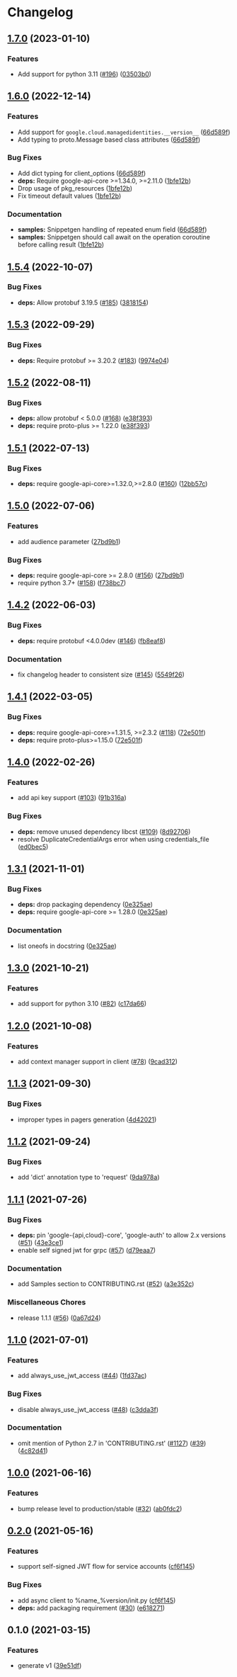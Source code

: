 # Changelog

## [1.7.0](https://github.com/googleapis/python-managed-identities/compare/v1.6.0...v1.7.0) (2023-01-10)


### Features

* Add support for python 3.11 ([#196](https://github.com/googleapis/python-managed-identities/issues/196)) ([03503b0](https://github.com/googleapis/python-managed-identities/commit/03503b05151696a1cefcaab3ed6799d0c055ca74))

## [1.6.0](https://github.com/googleapis/python-managed-identities/compare/v1.5.4...v1.6.0) (2022-12-14)


### Features

* Add support for `google.cloud.managedidentities.__version__` ([66d589f](https://github.com/googleapis/python-managed-identities/commit/66d589f08b034a39250d8c6076a93ae0bb8e63b9))
* Add typing to proto.Message based class attributes ([66d589f](https://github.com/googleapis/python-managed-identities/commit/66d589f08b034a39250d8c6076a93ae0bb8e63b9))


### Bug Fixes

* Add dict typing for client_options ([66d589f](https://github.com/googleapis/python-managed-identities/commit/66d589f08b034a39250d8c6076a93ae0bb8e63b9))
* **deps:** Require google-api-core &gt;=1.34.0, >=2.11.0  ([1bfe12b](https://github.com/googleapis/python-managed-identities/commit/1bfe12bd7dd23ba9e0a6e1ea4a5204408e900cc5))
* Drop usage of pkg_resources ([1bfe12b](https://github.com/googleapis/python-managed-identities/commit/1bfe12bd7dd23ba9e0a6e1ea4a5204408e900cc5))
* Fix timeout default values ([1bfe12b](https://github.com/googleapis/python-managed-identities/commit/1bfe12bd7dd23ba9e0a6e1ea4a5204408e900cc5))


### Documentation

* **samples:** Snippetgen handling of repeated enum field ([66d589f](https://github.com/googleapis/python-managed-identities/commit/66d589f08b034a39250d8c6076a93ae0bb8e63b9))
* **samples:** Snippetgen should call await on the operation coroutine before calling result ([1bfe12b](https://github.com/googleapis/python-managed-identities/commit/1bfe12bd7dd23ba9e0a6e1ea4a5204408e900cc5))

## [1.5.4](https://github.com/googleapis/python-managed-identities/compare/v1.5.3...v1.5.4) (2022-10-07)


### Bug Fixes

* **deps:** Allow protobuf 3.19.5 ([#185](https://github.com/googleapis/python-managed-identities/issues/185)) ([3818154](https://github.com/googleapis/python-managed-identities/commit/381815414a1cfc480d5b7b3810fd6a1ab7d452f7))

## [1.5.3](https://github.com/googleapis/python-managed-identities/compare/v1.5.2...v1.5.3) (2022-09-29)


### Bug Fixes

* **deps:** Require protobuf >= 3.20.2 ([#183](https://github.com/googleapis/python-managed-identities/issues/183)) ([9974e04](https://github.com/googleapis/python-managed-identities/commit/9974e04ca75292a81c380d96449640978ae00fa3))

## [1.5.2](https://github.com/googleapis/python-managed-identities/compare/v1.5.1...v1.5.2) (2022-08-11)


### Bug Fixes

* **deps:** allow protobuf < 5.0.0 ([#168](https://github.com/googleapis/python-managed-identities/issues/168)) ([e38f393](https://github.com/googleapis/python-managed-identities/commit/e38f39348619e6c1dfa2dc525c63de2eb7257f68))
* **deps:** require proto-plus >= 1.22.0 ([e38f393](https://github.com/googleapis/python-managed-identities/commit/e38f39348619e6c1dfa2dc525c63de2eb7257f68))

## [1.5.1](https://github.com/googleapis/python-managed-identities/compare/v1.5.0...v1.5.1) (2022-07-13)


### Bug Fixes

* **deps:** require google-api-core>=1.32.0,>=2.8.0 ([#160](https://github.com/googleapis/python-managed-identities/issues/160)) ([12bb57c](https://github.com/googleapis/python-managed-identities/commit/12bb57cb43dd5da9860853bb1f13b70462ae0eb1))

## [1.5.0](https://github.com/googleapis/python-managed-identities/compare/v1.4.2...v1.5.0) (2022-07-06)


### Features

* add audience parameter ([27bd9b1](https://github.com/googleapis/python-managed-identities/commit/27bd9b1ed5ab0297a72203d1a03780e3c35fc7db))


### Bug Fixes

* **deps:** require google-api-core >= 2.8.0 ([#156](https://github.com/googleapis/python-managed-identities/issues/156)) ([27bd9b1](https://github.com/googleapis/python-managed-identities/commit/27bd9b1ed5ab0297a72203d1a03780e3c35fc7db))
* require python 3.7+ ([#158](https://github.com/googleapis/python-managed-identities/issues/158)) ([f738bc7](https://github.com/googleapis/python-managed-identities/commit/f738bc74a8688172fa29bb0f0929c9dc99afc33f))

## [1.4.2](https://github.com/googleapis/python-managed-identities/compare/v1.4.1...v1.4.2) (2022-06-03)


### Bug Fixes

* **deps:** require protobuf <4.0.0dev ([#146](https://github.com/googleapis/python-managed-identities/issues/146)) ([fb8eaf8](https://github.com/googleapis/python-managed-identities/commit/fb8eaf8ee5f16bffeb4335fd52134a313c98eef9))


### Documentation

* fix changelog header to consistent size ([#145](https://github.com/googleapis/python-managed-identities/issues/145)) ([5549f26](https://github.com/googleapis/python-managed-identities/commit/5549f264cce65c9ff59e859690ee76f1a96c2c05))

## [1.4.1](https://github.com/googleapis/python-managed-identities/compare/v1.4.0...v1.4.1) (2022-03-05)


### Bug Fixes

* **deps:** require google-api-core>=1.31.5, >=2.3.2 ([#118](https://github.com/googleapis/python-managed-identities/issues/118)) ([72e501f](https://github.com/googleapis/python-managed-identities/commit/72e501f2739087c5f43e631608a0bdb4c2222c87))
* **deps:** require proto-plus>=1.15.0 ([72e501f](https://github.com/googleapis/python-managed-identities/commit/72e501f2739087c5f43e631608a0bdb4c2222c87))

## [1.4.0](https://github.com/googleapis/python-managed-identities/compare/v1.3.1...v1.4.0) (2022-02-26)


### Features

* add api key support ([#103](https://github.com/googleapis/python-managed-identities/issues/103)) ([91b316a](https://github.com/googleapis/python-managed-identities/commit/91b316a5da34c8ecec852d811c2e7a9bd5254379))


### Bug Fixes

* **deps:** remove unused dependency libcst ([#109](https://github.com/googleapis/python-managed-identities/issues/109)) ([8d92706](https://github.com/googleapis/python-managed-identities/commit/8d9270668ae4f9ee090d84559e45f6ba4d1756eb))
* resolve DuplicateCredentialArgs error when using credentials_file ([ed0bec5](https://github.com/googleapis/python-managed-identities/commit/ed0bec5588b9e0809d37e7902a375ce776ecdfc5))

## [1.3.1](https://www.github.com/googleapis/python-managed-identities/compare/v1.3.0...v1.3.1) (2021-11-01)


### Bug Fixes

* **deps:** drop packaging dependency ([0e325ae](https://www.github.com/googleapis/python-managed-identities/commit/0e325ae6f338fed1d7f815a4ecda87a9c9998412))
* **deps:** require google-api-core >= 1.28.0 ([0e325ae](https://www.github.com/googleapis/python-managed-identities/commit/0e325ae6f338fed1d7f815a4ecda87a9c9998412))


### Documentation

* list oneofs in docstring ([0e325ae](https://www.github.com/googleapis/python-managed-identities/commit/0e325ae6f338fed1d7f815a4ecda87a9c9998412))

## [1.3.0](https://www.github.com/googleapis/python-managed-identities/compare/v1.2.0...v1.3.0) (2021-10-21)


### Features

* add support for python 3.10 ([#82](https://www.github.com/googleapis/python-managed-identities/issues/82)) ([c17da66](https://www.github.com/googleapis/python-managed-identities/commit/c17da66423d67daca0166289f033dfecba09a5bf))

## [1.2.0](https://www.github.com/googleapis/python-managed-identities/compare/v1.1.3...v1.2.0) (2021-10-08)


### Features

* add context manager support in client ([#78](https://www.github.com/googleapis/python-managed-identities/issues/78)) ([9cad312](https://www.github.com/googleapis/python-managed-identities/commit/9cad312b3673009f8bcd6b51c8a24fe5dda468f0))

## [1.1.3](https://www.github.com/googleapis/python-managed-identities/compare/v1.1.2...v1.1.3) (2021-09-30)


### Bug Fixes

* improper types in pagers generation ([4d42021](https://www.github.com/googleapis/python-managed-identities/commit/4d4202106eb7ed5af809a96f823e4b8067709f6e))

## [1.1.2](https://www.github.com/googleapis/python-managed-identities/compare/v1.1.1...v1.1.2) (2021-09-24)


### Bug Fixes

* add 'dict' annotation type to 'request' ([9da978a](https://www.github.com/googleapis/python-managed-identities/commit/9da978af7a5e95cbc6edae861978ed492797a0c9))

## [1.1.1](https://www.github.com/googleapis/python-managed-identities/compare/v1.1.0...v1.1.1) (2021-07-26)


### Bug Fixes

* **deps:** pin 'google-{api,cloud}-core', 'google-auth' to allow 2.x versions ([#51](https://www.github.com/googleapis/python-managed-identities/issues/51)) ([43e3ce1](https://www.github.com/googleapis/python-managed-identities/commit/43e3ce1df7c59f9d33d1afeb4e440ae8103dfb4b))
* enable self signed jwt for grpc ([#57](https://www.github.com/googleapis/python-managed-identities/issues/57)) ([d79eaa7](https://www.github.com/googleapis/python-managed-identities/commit/d79eaa732ea33f601cb5f9a37b2f788e6f3fd9f2))


### Documentation

* add Samples section to CONTRIBUTING.rst ([#52](https://www.github.com/googleapis/python-managed-identities/issues/52)) ([a3e352c](https://www.github.com/googleapis/python-managed-identities/commit/a3e352c80a3e2984d0c767ec32d08e1524a69949))


### Miscellaneous Chores

* release 1.1.1 ([#56](https://www.github.com/googleapis/python-managed-identities/issues/56)) ([0a67d24](https://www.github.com/googleapis/python-managed-identities/commit/0a67d242c1d41a09aab0e0b32f5effb2aae384f3))

## [1.1.0](https://www.github.com/googleapis/python-managed-identities/compare/v1.0.0...v1.1.0) (2021-07-01)


### Features

* add always_use_jwt_access ([#44](https://www.github.com/googleapis/python-managed-identities/issues/44)) ([1fd37ac](https://www.github.com/googleapis/python-managed-identities/commit/1fd37ac71b3d0b4106d87bcf527bf0bd8dada27d))


### Bug Fixes

* disable always_use_jwt_access ([#48](https://www.github.com/googleapis/python-managed-identities/issues/48)) ([c3dda3f](https://www.github.com/googleapis/python-managed-identities/commit/c3dda3f68b5c2a4320a046852c4f218d04075326))


### Documentation

* omit mention of Python 2.7 in 'CONTRIBUTING.rst' ([#1127](https://www.github.com/googleapis/python-managed-identities/issues/1127)) ([#39](https://www.github.com/googleapis/python-managed-identities/issues/39)) ([4c82d41](https://www.github.com/googleapis/python-managed-identities/commit/4c82d419bd18f6361d9ebc134dc3c7cebf473cac))

## [1.0.0](https://www.github.com/googleapis/python-managed-identities/compare/v0.2.0...v1.0.0) (2021-06-16)


### Features

* bump release level to production/stable ([#32](https://www.github.com/googleapis/python-managed-identities/issues/32)) ([ab0fdc2](https://www.github.com/googleapis/python-managed-identities/commit/ab0fdc2df4dd10dc605bb869a88a95d68359f3fc))

## [0.2.0](https://www.github.com/googleapis/python-managed-identities/compare/v0.1.0...v0.2.0) (2021-05-16)


### Features

* support self-signed JWT flow for service accounts ([cf6f145](https://www.github.com/googleapis/python-managed-identities/commit/cf6f1456a626433753dafff5700f182497d9b18d))


### Bug Fixes

* add async client to %name_%version/init.py ([cf6f145](https://www.github.com/googleapis/python-managed-identities/commit/cf6f1456a626433753dafff5700f182497d9b18d))
* **deps:** add packaging requirement ([#30](https://www.github.com/googleapis/python-managed-identities/issues/30)) ([e618271](https://www.github.com/googleapis/python-managed-identities/commit/e618271758f0c9a8ed2c2ae8b057f9fc83491724))

## 0.1.0 (2021-03-15)


### Features

* generate v1 ([39e51df](https://www.github.com/googleapis/python-managed-identities/commit/39e51dff89c1577548ea08b6163c0de5c6f7d923))

